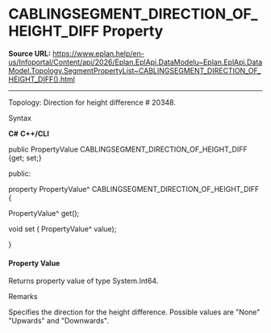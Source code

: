 # CABLINGSEGMENT_DIRECTION_OF_HEIGHT_DIFF Property

**Source URL:** https://www.eplan.help/en-us/Infoportal/Content/api/2026/Eplan.EplApi.DataModelu~Eplan.EplApi.DataModel.Topology.SegmentPropertyList~CABLINGSEGMENT_DIRECTION_OF_HEIGHT_DIFF().html

---

Topology: Direction for height difference # 20348.

Syntax

**C#**
**C++/CLI**


public PropertyValue CABLINGSEGMENT_DIRECTION_OF_HEIGHT_DIFF {get; set;}

public:

property PropertyValue^ CABLINGSEGMENT_DIRECTION_OF_HEIGHT_DIFF {

   PropertyValue^ get();

   void set (    PropertyValue^ value);

}


#### Property Value

Returns property value of type System.Int64.

Remarks

Specifies the direction for the height difference. Possible values are "None" "Upwards" and "Downwards".
